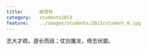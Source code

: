```yaml
---
title:		姚思秋
category:	students2013
feature:	../images/students/2013/student_6.jpg
---
```

志大才疏，道长而歧；仗剑屠龙，倚志伏鄙。


